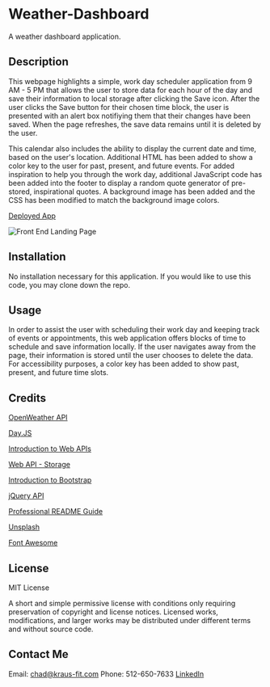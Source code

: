 # Weather-Dashboard
A weather dashboard application.

## Description

This webpage highlights a simple, work day scheduler application from 9 AM - 5 PM that allows the user to store data for each hour of the day and save their information to local storage after clicking the Save icon. After the user clicks the Save button for their chosen time block, the user is presented with an alert box notifiying them that their changes have been saved. When the page refreshes, the save data remains until it is deleted by the user.

This calendar also includes the ability to display the current date and time, based on the user's location. Additional HTML has been added to show a color key to the user for past, present, and future events. For added inspiration to help you through the work day, additional JavaScript code has been added into the footer to display a random quote generator of pre-stored, inspirational quotes. A background image has been added and the CSS has been modified to match the background image colors.

[Deployed App](https://chadkraus87.github.io/Weather-Dashboard)

![Front End Landing Page](assets/images/weatherapp.png)

## Installation

No installation necessary for this application. If you would like to use this code, you may clone down the repo.

## Usage

In order to assist the user with scheduling their work day and keeping track of events or appointments, this web application offers blocks of time to schedule and save information locally. If the user navigates away from the page, their information is stored until the user chooses to delete the data. For accessibility purposes, a color key has been added to show past, present, and future time slots.

## Credits

[OpenWeather API](https://openweathermap.org/forecast5)

[Day.JS](https://day.js.org/)

[Introduction to Web APIs](https://developer.mozilla.org/en-US/docs/Learn/JavaScript/Client-side_web_APIs/Introduction)

[Web API - Storage](https://developer.mozilla.org/en-US/docs/Learn/JavaScript/Client-side_web_APIs/Introduction)

[Introduction to Bootstrap](https://getbootstrap.com/docs/4.1/getting-started/introduction/)

[jQuery API](https://api.jquery.com/)

[Professional README Guide](https://coding-boot-camp.github.io/full-stack/github/professional-readme-guide)

[Unsplash](https://unsplash.com/photos/ZVhm6rEKEX8)

[Font Awesome](https://fontawesome.com/)


## License

MIT License

A short and simple permissive license with conditions only requiring preservation of copyright and license notices. Licensed works, modifications, and larger works may be distributed under different terms and without source code.

## Contact Me

Email: chad@kraus-fit.com
Phone: 512-650-7633
[LinkedIn](https://www.linkedin.com/in/chadwick-kraus/)